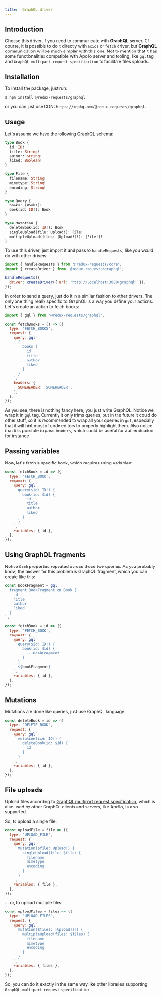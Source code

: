 ```yaml
---
title:  GraphQL driver
---
```


## Introduction

Choose this driver, if you need to communicate with **GraphQL** server. Of course, it
is possible to do it directly with `axios` or `fetch` driver, but **GraphQL** communication
will be much simpler with this one. Not to mention that it has some functionalities
compatible with Apollo server and tooling, like `gql` tag and `GraphQL multipart request specification`
to facilitate files uploads.

## Installation

To install the package, just run:
```bash
$ npm install @redux-requests/graphql
```
or you can just use CDN: `https://unpkg.com/@redux-requests/graphql`.

## Usage

Let's assume we have the following GraphQL schema:
```graphql
type Book {
  id: ID!
  title: String!
  author: String!
  liked: Boolean!
}

type File {
  filename: String!
  mimetype: String!
  encoding: String!
}

type Query {
  books: [Book!]!
  book(id: ID!): Book
}

type Mutation {
  deleteBook(id: ID!): Book
  singleUpload(file: Upload!): File!
  multipleUpload(files: [Upload!]!): [File!]!
}
```

To use this driver, just import it and pass to `handleRequests`, like you would do
with other drivers:
```js
import { handleRequests } from '@redux-requests/core';
import { createDriver } from '@redux-requests/graphql';

handleRequests({
  driver: createDriver({ url: 'http://localhost:3000/graphql' }),
});
```

In order to send a query, just do it in a similar fashion to other drivers. The only
one thing really specific to GraphQL is a way you define your actions. Let's create an action
to fetch books:
```js
import { gql } from '@redux-requests/graphql';

const fetchBooks = () => ({
  type: 'FETCH_BOOKS',
  request: {
    query: gql`
      {
        books {
          id
          title
          author
          liked
        }
      }
    `,
    headers: {
      SOMEHEADER: 'SOMEHEADER',
    },
  },
});
```
As you see, there is nothing fancy here, you just write GraphQL. Notice we wrap it in
`gql` tag. Currently it only trims queries, but in the future it could do other stuff,
so it is recommended to wrap all your queries in `gql`, especially that it will hint
most of code editors to properly highlight them. Also notice that it is possible to
pass `headers`, which could be useful for authentication for instance.

## Passing variables

Now, let's fetch a specific book, which requires using variables:
```js
const fetchBook = id => ({
  type: 'FETCH_BOOK',
  request: {
    query: gql`
      query($id: ID!) {
        book(id: $id) {
          id
          title
          author
          liked
        }
      }
    `,
    variables: { id },
  },
});
```

## Using GraphQL fragments

Notice `Book` properties repeated across those two queries. As you probably know,
the answer for this problem is GraphQL fragment, which you can create like this:
```js
const bookFragment = gql`
  fragment BookFragment on Book {
    id
    title
    author
    liked
  }
`;

const fetchBook = id => ({
  type: 'FETCH_BOOK',
  request: {
    query: gql`
      query($id: ID!) {
        book(id: $id) {
          ...BookFragment
        }
      }
      ${bookFragment}
    `,
    variables: { id },
  },
});
```

## Mutations

Mutations are done like queries, just use GraphQL language:
```js
const deleteBook = id => ({
  type: 'DELETE_BOOK',
  request: {
    query: gql`
      mutation($id: ID!) {
        deleteBook(id: $id) {
          id
        }
      }
    `,
    variables: { id },
  },
});
```

## File uploads

Upload files according to [GraphQL multipart request specification](https://github.com/jaydenseric/graphql-multipart-request-spec), which is also used by other
GraphQL clients and servers, like Apollo, is also supported.

So, to upload a single file:
```js
const uploadFile = file => ({
  type: 'UPLOAD_FILE',
  request: {
    query: gql`
      mutation($file: Upload!) {
        singleUpload(file: $file) {
          filename
          mimetype
          encoding
        }
      }
    `,
    variables: { file },
  },
});
```
... or, to upload multiple files:
```js
const uploadFiles = files => ({
  type: 'UPLOAD_FILES',
  request: {
    query: gql`
      mutation($files: [Upload!]!) {
        multipleUpload(files: $files) {
          filename
          mimetype
          encoding
        }
      }
    `,
    variables: { files },
  },
});
```
So, you can do it exactly in the same way like other libraries supporting
`GraphQL multipart request specification`.
